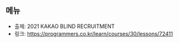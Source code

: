 ## 메뉴 

- 출제: 2021 KAKAO BLIND RECRUITMENT
- 링크: https://programmers.co.kr/learn/courses/30/lessons/72411
